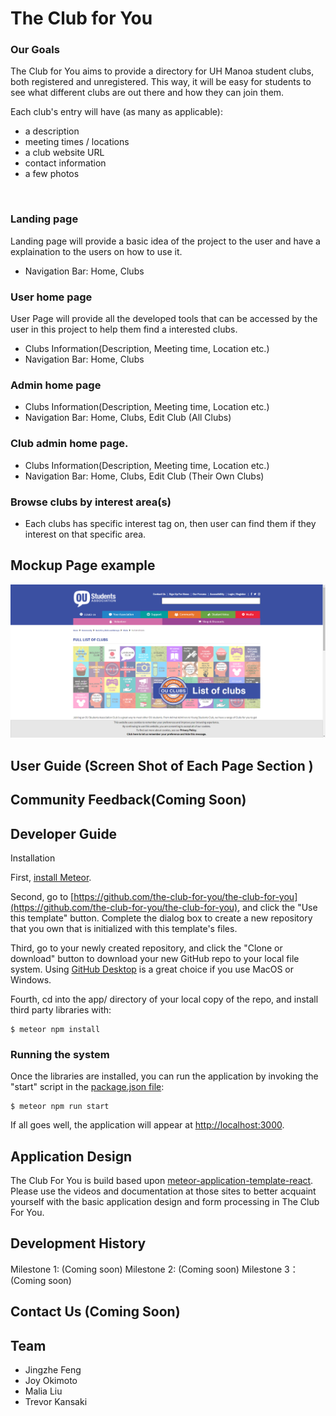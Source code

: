 # The Club for You

### Our Goals
The Club for You aims to provide a directory for UH Manoa student clubs, both registered and unregistered. This way, it will be easy for students to see what different clubs are out there and how they can join them.

Each club's entry will have (as many as applicable): 
- a description
- meeting times / locations
- a club website URL
- contact information
- a few photos

&nbsp;

### Landing page
Landing page will provide a basic idea of the project to the user and have a explaination to the users on how to use it.
* Navigation Bar: Home, Clubs
### User home page
User Page will provide all the developed tools that can be accessed by the user in this project to help them find a interested clubs.
* Clubs Information(Description, Meeting time, Location etc.)
* Navigation Bar: Home, Clubs
### Admin home page
* Clubs Information(Description, Meeting time, Location etc.)
* Navigation Bar: Home, Clubs, Edit Club (All Clubs)
### Club admin home page.
* Clubs Information(Description, Meeting time, Location etc.)
* Navigation Bar: Home, Clubs, Edit Club (Their Own Clubs)
### Browse clubs by interest area(s)
* Each clubs has specific interest tag on, then user can find them if they interest on that specific area.


## Mockup Page example
![](images/Mockup.png)

## User Guide (Screen Shot of Each Page Section )

## Community Feedback(Coming Soon)

## Developer Guide
Installation

First, [install Meteor](https://www.meteor.com/install).

Second, go to [https://github.com/the-club-for-you/the-club-for-you](https://github.com/the-club-for-you/the-club-for-you), and click the "Use this template" button. Complete the dialog box to create a new repository that you own that is initialized with this template's files.

Third, go to your newly created repository, and click the "Clone or download" button to download your new GitHub repo to your local file system.  Using [GitHub Desktop](https://desktop.github.com/) is a great choice if you use MacOS or Windows.

Fourth, cd into the app/ directory of your local copy of the repo, and install third party libraries with:

```
$ meteor npm install
```

### Running the system

Once the libraries are installed, you can run the application by invoking the "start" script in the [package.json file](https://github.com/the-club-for-you/the-club-for-you/blob/master/app/package.json):

```
$ meteor npm run start
```

If all goes well, the application will appear at [http://localhost:3000](http://localhost:3000).

## Application Design
The Club For You is build based upon [meteor-application-template-react](https://ics-software-engineering.github.io/meteor-application-template-react/). Please use the videos and documentation at those sites to better acquaint yourself with the basic application design and form processing in The Club For You.


## Development History 
Milestone 1: (Coming soon)
Milestone 2: (Coming soon)
Milestone 3：(Coming soon)

## Contact Us (Coming Soon)

## Team
- Jingzhe Feng
- Joy Okimoto
- Malia Liu
- Trevor Kansaki


